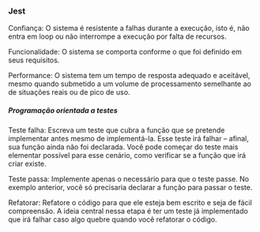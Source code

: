 ### Jest

Confiança: O sistema é resistente a falhas durante a execução, isto é, não entra em loop ou não interrompe a execução por falta de recursos.

Funcionalidade: O sistema se comporta conforme o que foi definido em seus requisitos.

Performance: O sistema tem um tempo de resposta adequado e aceitável, mesmo quando submetido a um volume de processamento semelhante ao de situações reais ou de pico de uso.


##### Programação orientada a testes
Teste falha: Escreva um teste que cubra a função que se pretende implementar antes mesmo de implementá-la. Esse teste irá falhar – afinal, sua função ainda não foi declarada. Você pode começar do teste mais elementar possível para esse cenário, como verificar se a função que irá criar existe.

Teste passa: Implemente apenas o necessário para que o teste passe. No exemplo anterior, você só precisaria declarar a função para passar o teste.

Refatorar: Refatore o código para que ele esteja bem escrito e seja de fácil compreensão. A ideia central nessa etapa é ter um teste já implementado que irá falhar caso algo quebre quando você refatorar o código.
